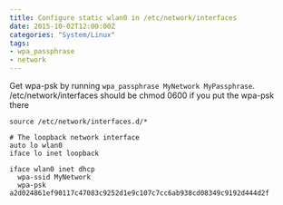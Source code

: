 ```yaml
---
title: Configure static wlan0 in /etc/network/interfaces
date: 2015-10-02T12:00:00Z
categories: "System/Linux"
tags:
- wpa_passphrase
- network
---
```

Get wpa-psk by running `wpa_passphrase MyNetwork MyPassphrase`.  
/etc/network/interfaces should be chmod 0600 if you put the wpa-psk there


    source /etc/network/interfaces.d/*

    # The loopback network interface
    auto lo wlan0
    iface lo inet loopback

    iface wlan0 inet dhcp
      wpa-ssid MyNetwork
      wpa-psk a2d024861ef90117c47083c9252d1e9c107c7cc6ab938cd08349c9192d444d2f


